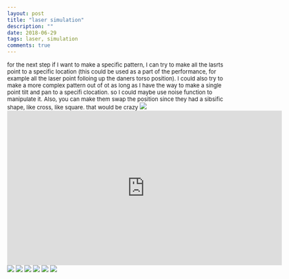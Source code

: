 ```yaml
---
layout: post
title: "laser simulation"
description: ""
date: 2018-06-29
tags: laser, simulation
comments: true
---
```


<font size="2">
for the next step if I want to make a specific pattern, I can try to make all the lasrts point to a specific location (this could be used as a part of the performance, for example all the laser point folloing up the daners torso position). I could also try to make a more complex pattern out of ot as long as I have the way to make a single point tilt and pan to a specifi clocation. so I could maybe use noise function to manipulate it. Also, you can make them swap the position since they had a sibsific shape, like cross, like square. that would be crazy
</font>

<img src="/friendred_blog/assets/images/Laser_simulation2.png">


<iframe src="https://player.vimeo.com/video/278519822" width="640" height="360" frameborder="0" allowfullscreen></iframe>

<img src="/friendred_blog/assets/images/laser_army.JPG">

<img src="/friendred_blog/assets/images/wire_army.JPG">

<img src="/friendred_blog/assets/images/lable_wire.JPG">
<img src="/friendred_blog/assets/images/fundation_L.JPG">
<img src="/friendred_blog/assets/images/drill_whoel_f.JPG">
<img src="/friendred_blog/assets/images/crimple.JPG.png">
